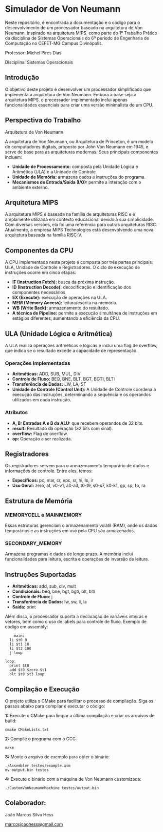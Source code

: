 # Simulador de Von Neumann
Neste repositório, é encontrada a documentação e o código para o desenvolvimento de um processador baseado na arquitetura de Von Neumann, inspirado na arquitetura MIPS, como parte do 1º Trabalho Prático da disciplina de Sistemas Operacionais do 6º período de Engenharia de Computação no CEFET-MG Campus Divinópolis.

Professor: Michel Pires Dias

Disciplina: Sistemas Operacionais

## Introdução

O objetivo deste projeto é desenvolver um processador simplificado que implementa a arquitetura de Von Neumann. Embora a base seja a arquitetura MIPS, o processador implementado inclui apenas funcionalidades essenciais para criar uma versão minimalista de um CPU.

## Perspectiva do Trabalho

Arquitetura de Von Neumann

A arquitetura de Von Neumann, ou Arquitetura de Princeton, é um modelo de computadores digitais, proposto por John Von Neumann em 1945, e serve de base para as arquiteturas modernas. Seus principais componentes incluem:

- **Unidade de Processamento:** composta pela Unidade Lógica e Aritmética (ULA) e a Unidade de Controle.
- **Unidade de Memória:** armazena dados e instruções do programa.
- **Mecanismos de Entrada/Saída (I/O):** permite a interação com o ambiente externo.

## Arquitetura MIPS

A arquitetura MIPS é baseada na família de arquiteturas RISC e é amplamente utilizada em contexto educacional devido à sua simplicidade. Com diversas versões, ela foi uma referência para outras arquiteturas RISC. Atualmente, a empresa MIPS Technologies está desenvolvendo uma nova arquitetura baseada na família RISC-V.

## Componentes da CPU

A CPU implementada neste projeto é composta por três partes principais: ULA, Unidade de Controle e Registradores. O ciclo de execução de instruções ocorre em cinco etapas:

- **IF (Instruction Fetch):** busca da próxima instrução.
- **ID (Instruction Decode):** decodificação e identificação dos componentes necessários.
- **EX (Execute):** execução de operações na ULA.
- **MEM (Memory Access):** leitura/escrita na memória.
- **WB (Write Back):** armazenamento do resultado.
- **A técnica de Pipeline:** permite a execução simultânea de instruções em estágios diferentes, aumentando a eficiência da CPU.

## ULA (Unidade Lógica e Aritmética)

A ULA realiza operações aritméticas e lógicas e inclui uma flag de overflow, que indica se o resultado excede a capacidade de representação.

### Operações Implementadas
- **Aritméticas:** ADD, SUB, MUL, DIV
- **Controle de Fluxo:** BEQ, BNE, BLT, BGT, BGTI, BLTI
- **Transferência de Dados:** LW, LA, ST
- **Unidade de Controle (Control Unit):** A Unidade de Controle coordena a execução das instruções, determinando a sequência e os operandos utilizados em cada instrução.

### Atributos
- **A, B: Entradas A e B da ALU:** que recebem operandos de 32 bits.
- **result:** Resultado da operação (32 bits com sinal).
- **overflow:** Flag de overflow.
- **op:** Operação a ser realizada.

## Registradores
Os registradores servem para o armazenamento temporário de dados e informações de controle. Entre eles, temos:

- **Específicos:** pc, mar, cr, epc, sr, hi, lo, ir
- **Uso Geral:** zero, at, v0-v1, a0-a3, t0-t9, s0-s7, k0-k1, gp, sp, fp, ra

  
## Estrutura de Memória

### MEMORYCELL e MAINMEMORY
Essas estruturas gerenciam o armazenamento volátil (RAM), onde os dados temporários e as instruções em uso pela CPU são armazenados.

### SECONDARY_MEMORY
Armazena programas e dados de longo prazo. A memória inclui funcionalidades para leitura, escrita e operações de inversão de leitura.

## Instruções Suportadas

- **Aritméticas:** add, sub, div, mult
- **Condicionais:** beq, bne, bgt, bgti, blt, blti
- **Controle de Fluxo:** j
- **Transferência de Dados:** lw, sw, li, la
- **Saída:** print
  
Além disso, o processador suporta a declaração de variáveis inteiras e vetores, bem como o uso de labels para controle de fluxo.
Exemplo de código em assembly:

```
    main:
  li $t0 0
  li $t1 10
  li $t3 100
  j loop

loop:
  print $t0
  add $t0 $zero $t1
  blt $t0 $t3 loop
```

## Compilação e Execução
O projeto utiliza o CMake para facilitar o processo de compilação. Siga os passos abaixo para compilar e executar o código:

**1:** Execute o CMake para limpar a última compilação e criar os arquivos de build:

```
cmake CMakeLists.txt
```

**2:** Compile o programa com o GCC:

```
make
```

**3:** Monte o arquivo de exemplo para obter o binário:

```
./Assembler testes/example.asm
mv output.bin testes
```

**4:** Execute o binário com a máquina de Von Neumann customizada:

```
./CustomVonNeumannMachine testes/output.bin
```

## Colaborador:

João Marcos Silva Hess

marcosjoaohess@gmail.com
